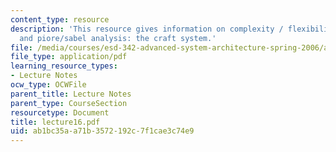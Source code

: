 ```yaml
---
content_type: resource
description: 'This resource gives information on complexity / flexibility analysis,
  and piore/sabel analysis: the craft system.'
file: /media/courses/esd-342-advanced-system-architecture-spring-2006/ab1bc35aa71b3572192c7f1cae3c74e9_lecture16.pdf
file_type: application/pdf
learning_resource_types:
- Lecture Notes
ocw_type: OCWFile
parent_title: Lecture Notes
parent_type: CourseSection
resourcetype: Document
title: lecture16.pdf
uid: ab1bc35a-a71b-3572-192c-7f1cae3c74e9
---
```

